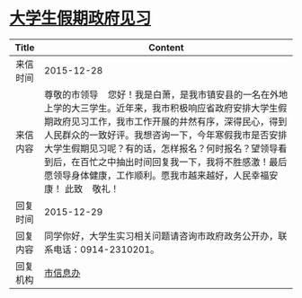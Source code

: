 # [大学生假期政府见习](http://www.shangluo.gov.cn/zmhd/ldxxxx.jsp?urltype=leadermail.LeaderMailContentUrl&wbtreeid=1112&leadermailid=3457)

| Title |                                                                                                   Content                                                                                                   |
|:-----:|-------------------------------------------------------------------------------------------------------------------------------------------------------------------------------------------------------------|
| 来信时间  | 2015-12-28                                                                                                                                                                                                  |
| 来信内容  | 尊敬的市领导    您好！我是白萧，是我市镇安县的一名在外地上学的大三学生。近年来，我市积极响应省政府安排大学生假期政府见习工作，我市工作开展的井然有序，深得民心，得到人民群众的一致好评。我想咨询一下，今年寒假我市是否安排大学生假期见习呢？有的话，怎样报名？何时报名？望领导看到后，在百忙之中抽出时间回复我一下，我将不胜感激！最后愿领导身体健康，工作顺利。愿我市越来越好，人民幸福安康！ 此致    敬礼！ |
| 回复时间  | 2015-12-29                                                                                                                                                                                                  |
| 回复内容  | 同学你好，大学生实习相关问题请咨询市政府政务公开办，联系电话：0914-2310201。                                                                                                                                                                |
| 回复机构  | [市信息办](../../category/agencies/市信息办.md)                                                                                                                                                                     |